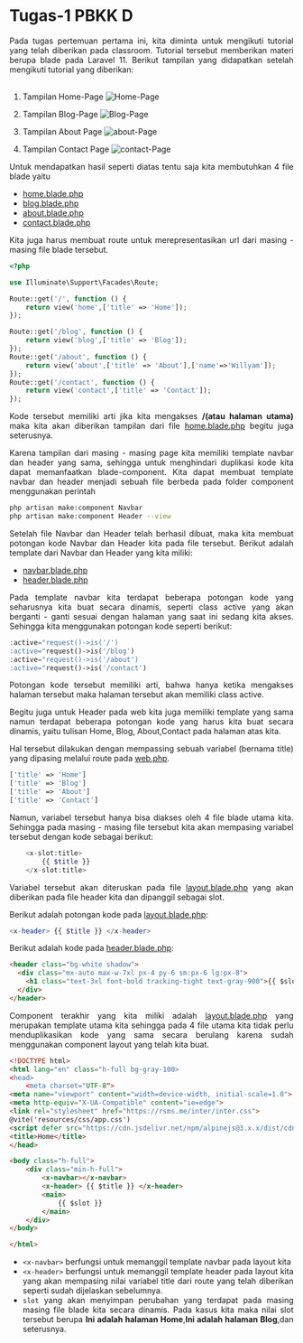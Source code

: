 # Tugas-1 PBKK D

<div style="text-align:justify;">
Pada tugas pertemuan pertama ini, kita diminta untuk mengikuti tutorial yang telah diberikan pada classroom. Tutorial tersebut memberikan materi berupa blade pada Laravel 11. Berikut tampilan yang didapatkan setelah mengikuti tutorial yang diberikan:
</div>

<br>

<div>

1. Tampilan Home-Page
   ![Home-Page](../Tugas-1-PBKK_D/img/home-page.png)

2. Tampilan Blog-Page
   ![Blog-Page](../Tugas-1-PBKK_D/img/blog-page.png)

3. Tampilan About Page
   ![about-Page](../Tugas-1-PBKK_D/img/about-page.png)

4. Tampilan Contact Page
![contact-Page](../Tugas-1-PBKK_D/img/contact-page.png)
</div>

<div style="text-align:justify;">
Untuk mendapatkan hasil seperti diatas tentu saja kita membutuhkan 4 file blade yaitu

- [home.blade.php](laravel11/resources/views/home.blade.php)
- [blog.blade.php](laravel11/resources/views/blog.blade.php)
- [about.blade.php](laravel11/resources/views/about.blade.php)
- [contact.blade.php](laravel11/resources/views/contact.blade.php)

Kita juga harus membuat route untuk merepresentasikan url dari masing - masing file blade tersebut.

```php
<?php

use Illuminate\Support\Facades\Route;

Route::get('/', function () {
    return view('home',['title' => 'Home']);
});

Route::get('/blog', function () {
    return view('blog',['title' => 'Blog']);
});
Route::get('/about', function () {
    return view('about',['title' => 'About'],['name'=>'Willyam']);
});
Route::get('/contact', function () {
    return view('contact',['title' => 'Contact']);
});
```

Kode tersebut memiliki arti jika kita mengakses **/(atau halaman utama)** maka kita akan diberikan tampilan dari file [home.blade.php](laravel11/resources/views/home.blade.php) begitu juga seterusnya.

Karena tampilan dari masing - masing page kita memiliki template navbar dan header yang sama, sehingga untuk menghindari duplikasi kode kita dapat memanfaatkan blade-component. Kita dapat membuat template navbar dan header menjadi sebuah file berbeda pada folder component menggunakan perintah

```bash
php artisan make:component Navbar
php artisan make:component Header --view
```

Setelah file Navbar dan Header telah berhasil dibuat, maka kita membuat potongan kode Navbar dan Header kita pada file tersebut. Berikut adalah template dari Navbar dan Header yang kita miliki:

- [navbar.blade.php](laravel11/resources/views/components/navbar.blade.php)
- [header.blade.php](laravel11/resources/views/components/header.blade.php)

Pada template navbar kita terdapat beberapa potongan kode yang seharusnya kita buat secara dinamis, seperti class active yang akan berganti - ganti sesuai dengan halaman yang saat ini sedang kita akses. Sehingga kita menggunakan potongan kode seperti berikut:

```php
:active="request()->is('/')
:active="request()->is('/blog')
:active="request()->is('/about')
:active="request()->is('/contact')
```

Potongan kode tersebut memiliki arti, bahwa hanya ketika mengakses halaman tersebut maka halaman tersebut akan memiliki class active.

Begitu juga untuk Header pada web kita juga memiliki template yang sama namun terdapat beberapa potongan kode yang harus kita buat secara dinamis, yaitu tulisan Home, Blog, About,Contact pada halaman atas kita.

Hal tersebut dilakukan dengan mempassing sebuah variabel (bernama title) yang dipasing melalui route pada [web.php](laravel11/routes/web.php).

```php
['title' => 'Home']
['title' => 'Blog']
['title' => 'About']
['title' => 'Contact']
```

Namun, variabel tersebut hanya bisa diakses oleh 4 file blade utama kita. Sehingga pada masing - masing file tersebut kita akan mempasing variabel tersebut dengan kode sebagai berikut:

```php
    <x-slot:title>
        {{ $title }}
    </x-slot:title>
```

Variabel tersebut akan diteruskan pada file [layout.blade.php](laravel11/resources/views/components/layout.blade.php) yang akan diberikan pada file header kita dan dipanggil sebagai slot.

Berikut adalah potongan kode pada [layout.blade.php](laravel11/resources/views/components/layout.blade.php):

```php
<x-header> {{ $title }} </x-header>
```

Berikut adalah kode pada [header.blade.php](laravel11/resources/views/components/header.blade.php):

```html
<header class="bg-white shadow">
  <div class="mx-auto max-w-7xl px-4 py-6 sm:px-6 lg:px-8">
    <h1 class="text-3xl font-bold tracking-tight text-gray-900">{{ $slot }}</h1>
  </div>
</header>
```

Component terakhir yang kita miliki adalah [layout.blade.php](laravel11/resources/views/components/layout.blade.php) yang merupakan template utama kita sehingga pada 4 file utama kita tidak perlu menduplikasikan kode yang sama secara berulang karena sudah menggunakan component layout yang telah kita buat.

```html
<!DOCTYPE html>
<html lang="en" class="h-full bg-gray-100>
<head>
    <meta charset="UTF-8">
<meta name="viewport" content="width=device-width, initial-scale=1.0">
<meta http-equiv="X-UA-Compatible" content="ie=edge">
<link rel="stylesheet" href="https://rsms.me/inter/inter.css">
@vite('resources/css/app.css')
<script defer src="https://cdn.jsdelivr.net/npm/alpinejs@3.x.x/dist/cdn.min.js"></script>
<title>Home</title>
</head>

<body class="h-full">
    <div class="min-h-full">
        <x-navbar></x-navbar>
        <x-header> {{ $title }} </x-header>
        <main>
            {{ $slot }}
        </main>
    </div>
</body>

</html>

```

*  ``<x-navbar>`` berfungsi untuk memanggil template navbar pada layout kita 
*  ``<x-header>`` berfungsi untuk memanggil template header pada layout kita yang akan mempasing nilai variabel title dari route yang telah diberikan seperti sudah dijelaskan sebelumnya.
* ``slot`` yang akan menyimpan perubahan yang terdapat pada masing masing file blade kita secara dinamis. Pada kasus kita maka nilai slot tersebut berupa **Ini adalah halaman Home**,**Ini adalah halaman Blog**,dan seterusnya. 

</div>
